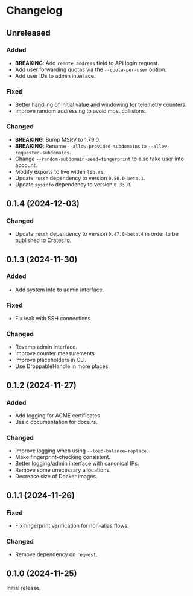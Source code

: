 # Changelog

## Unreleased

### Added

- **BREAKING**: Add `remote_address` field to API login request.
- Add user forwarding quotas via the `--quota-per-user` option.
- Add user IDs to admin interface.

### Fixed

- Better handling of initial value and windowing for telemetry counters.
- Improve random addressing to avoid most collisions.

### Changed

- **BREAKING**: Bump MSRV to 1.79.0.
- **BREAKING**: Rename `--allow-provided-subdomains` to `--allow-requested-subdomains`.
- Change `--random-subdomain-seed=fingerprint` to also take user into account.
- Modify exports to live within `lib.rs`.
- Update `russh` dependency to version `0.50.0-beta.1`.
- Update `sysinfo` dependency to version `0.33.0`.

## 0.1.4 (2024-12-03)

### Changed

- Update `russh` dependency to version `0.47.0-beta.4` in order to be published to Crates.io.

## 0.1.3 (2024-11-30)

### Added

- Add system info to admin interface.

### Fixed

- Fix leak with SSH connections.

### Changed

- Revamp admin interface.
- Improve counter measurements.
- Improve placeholders in CLI.
- Use DroppableHandle in more places.

## 0.1.2 (2024-11-27)

### Added

- Add logging for ACME certificates.
- Basic documentation for docs.rs.

### Changed

- Improve logging when using `--load-balance=replace`.
- Make fingerprint-checking consistent.
- Better logging/admin interface with canonical IPs.
- Remove some unecessary allocations.
- Decrease size of Docker images.

## 0.1.1 (2024-11-26)

### Fixed

- Fix fingerprint verification for non-alias flows.

### Changed

- Remove dependency on `reqwest`.

## 0.1.0 (2024-11-25)

Initial release.
